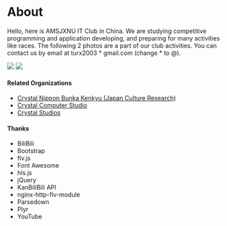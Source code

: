 # About

Hello, here is AMSJXNU IT Club in China. We are studying competitive programming and application developing, and preparing for many activities like races. The following 2 photos are a part of our club activities. You can contact us by email at turx2003 * gmail.com (change * to @).

<img src="/img/about/about/1" class="img-thumbnail img-fluid col-md-5 p-1 rounded mx-auto">
<img src="/img/about/about/2" class="img-thumbnail img-fluid col-md-5 p-1 rounded mx-auto">

<div class="mt-3"></div>

#### Related Organizations
- [Crystal Nippon Bunka Kenkyu (Japan Culture Research)](https://cnk.cstu.xyz)
- [Crystal Computer Studio](https://ccs.cstu.xyz)
- [Crystal Studios](https://www.cstu.xyz)

#### Thanks
- BiliBili
- Bootstrap
- flv.js
- Font Awesome
- hls.js
- jQuery
- KanBiliBili API
- nginx-http-flv-module
- Parsedown
- Plyr
- YouTube